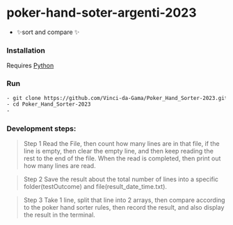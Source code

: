 # poker-hand-soter-argenti-2023

- ✨sort and compare ✨

### Installation

Requires [Python](https://www.python.org/downloads/)

### Run

```sh
- git clone https://github.com/Vinci-da-Gama/Poker_Hand_Sorter-2023.git
- cd Poker_Hand_Sorter-2023
-
```
### Development steps:

> Step 1
Read the File, then count how many lines are in that file, if the line is empty, then clear the empty line, and then keep reading the rest to the end of the file. When the read is completed, then print out how many lines are read.

> Step 2
Save the result about the total number of lines into a specific folder(testOutcome) and file(result_date_time.txt).

> Step 3
Take 1 line, split that line into 2 arrays, then compare according to the poker hand sorter rules, then record the result, and also display the result in the terminal.


